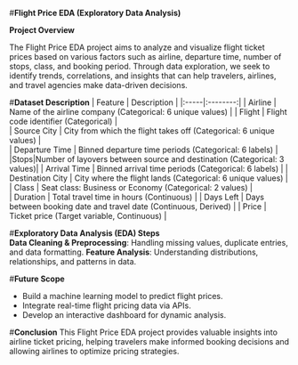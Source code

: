 #**Flight Price EDA (Exploratory Data Analysis)**

**Project Overview**

The Flight Price EDA project aims to analyze and visualize flight ticket prices based on various factors such as airline, departure time, number of stops, class, and booking period. Through data exploration, we seek to identify trends, correlations, and insights that can help travelers, airlines, and travel agencies make data-driven decisions.

#**Dataset Description**
| Feature |  Description  | 
|:-----|:--------:|
| Airline | Name of the airline company (Categorical: 6 unique values) | 
| Flight   |  Flight code identifier (Categorical) |   
| Source City   | City from which the flight takes off (Categorical: 6 unique values) |   
| Departure Time |  Binned departure time periods (Categorical: 6 labels)  | 
|Stops|Number of layovers between source and destination (Categorical: 3 values)|
| Arrival Time   | Binned arrival time periods (Categorical: 6 labels) | 
| Destination City   |  City where the flight lands (Categorical: 6 unique values)  |   
| Class   | Seat class: Business or Economy (Categorical: 2 values) |    
| Duration |  Total travel time in hours (Continuous)  | 
| Days Left   | Days between booking date and travel date (Continuous, Derived) | 
| Price   |  Ticket price (Target variable, Continuous)  |   

#**Exploratory Data Analysis (EDA) Steps**  
**Data Cleaning & Preprocessing**: Handling missing values, duplicate entries, and data formatting.
**Feature Analysis**: Understanding distributions, relationships, and patterns in data.

#**Future Scope**
* Build a machine learning model to predict flight prices.
* Integrate real-time flight pricing data via APIs.
* Develop an interactive dashboard for dynamic analysis.

#**Conclusion**
This Flight Price EDA project provides valuable insights into airline ticket pricing, helping travelers make informed booking decisions and allowing airlines to optimize pricing strategies.
